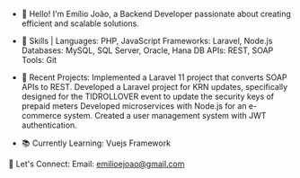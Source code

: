 - 👋 Hello! I'm Emílio João, a Backend Developer passionate about creating efficient and scalable solutions.

- 🔧 Skills | 
Languages: PHP, JavaScript
Frameworks: Laravel, Node.js
Databases: MySQL, SQL Server, Oracle, Hana DB
APIs: REST, SOAP
Tools: Git

- 🚀 Recent Projects:
Implemented a Laravel 11 project that converts SOAP APIs to REST.
Developed a Laravel project for KRN updates, specifically designed for the TIDROLLOVER event to update the security keys of prepaid meters
Developed microservices with Node.js for an e-commerce system.
Created a user management system with JWT authentication.

- 📚 Currently Learning:
Vuejs Framework

🔗 Let's Connect:
Email: emilioejoao@gmail.com

<!---
slowler/slowler is a ✨ special ✨ repository because its `README.md` (this file) appears on your GitHub profile.
You can click the Preview link to take a look at your changes.
--->
